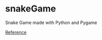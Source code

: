 # snakeGame
Snake Game made with Python and Pygame

[Reference](https://techwithtim.net/tutorials/game-development-with-python/snake-pygame/tutorial-1/)
